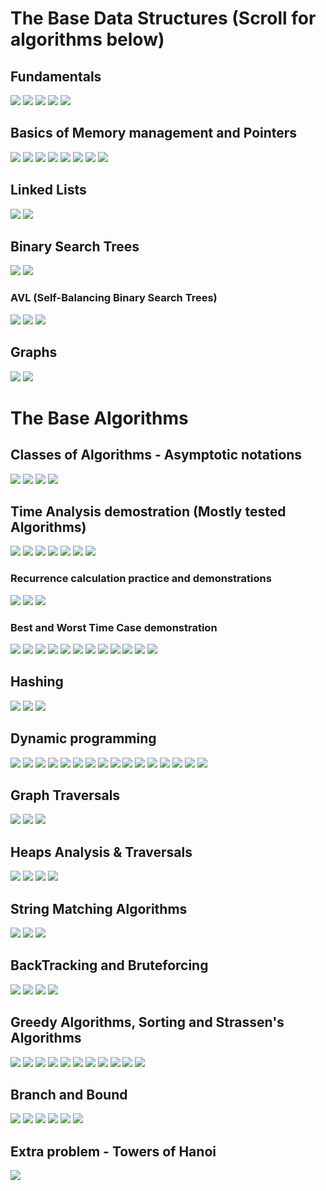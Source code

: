 # The Base Data Structures (Scroll for algorithms below)
## Fundamentals
![](image_datastructures/fundamentals_1.jpg)
![](image_datastructures/fundamentals_2.jpg)
![](image_datastructures/fundamentals_3.jpg)
![](image_datastructures/fundamentals_4.jpg)
![](image_datastructures/fundamentals_5.jpg)
## Basics of Memory management and Pointers
![](images/Basics_1.jpg)
![](images/Basics_2.jpg)
![](images/Basics_3.jpg)
![](images/Basics_4.jpg)
![](images/Basics_5.jpg)
![](images/Basics_6.jpg)
![](images/Basics_7.jpg)
![](images/Basics_8.jpg)
## Linked Lists 
![](images/3.jpg)
![](images/2.jpg)
## Binary Search Trees
![](images/4.jpg)
![](images/5.jpg)
### AVL (Self-Balancing Binary Search Trees)
![](images/AVL_Trees_240416_222627_1.jpg)
![](images/AVL_Trees_240416_222627_2.jpg)
![](images/AVL_Trees_240416_222627_3.jpg)
## Graphs 
![](images/6.jpg)
![](images/7.jpg)
# The Base Algorithms 
## Classes of Algorithms - Asymptotic notations 
![](images/8.jpg)
![](images/9.jpg)
![](images/10.jpg)
![](images/11.jpg)
## Time Analysis demostration (Mostly tested Algorithms)
![](images/TABA_1.jpg)
![](images/TABA_2.jpg)
![](images/TABA_3.jpg)
![](images/TABA_4.jpg)
![](images/TABA_5.jpg)
![](images/TABA_6.jpg)
![](images/TABA_7.jpg)
### Recurrence calculation practice and demonstrations 
![](images/Recurrence_1.jpg)
![](images/Recurrence_2.jpg)
![](images/Recurrence_3.jpg)
### Best and Worst Time Case demonstration 
![](images/ABBW_1.jpg)
![](images/ABBW_2.jpg)
![](images/ABBW_3.jpg)
![](images/ABBW_4.jpg)
![](images/ABBW_5.jpg)
![](images/ABBW_6.jpg)
![](images/ABBW_7.jpg)
![](images/ABBW_8.jpg)
![](images/ABBW_9.jpg)
![](images/ABBW_10.jpg)
![](images/ABBW_11.jpg)
![](images/ABBW_12.jpg)
## Hashing
![](images/Hashing_240416_210636_1.jpg)
![](images/Hashing_240416_210636_2.jpg)
![](images/Hashing_240416_210636_3.jpg)
## Dynamic programming 
![](images/Dynamic_Programming_240416_172831_1.jpg)
![](images/Dynamic_Programming_240416_172831_2.jpg)
![](images/Dynamic_Programming_240416_172831_3.jpg)
![](images/Dynamic_Programming_240416_172831_4.jpg)
![](images/Dynamic_Programming_240416_172831_5.jpg)
![](images/Dynamic_Programming_240416_172831_6.jpg)
![](images/Dynamic_Programming_240416_172831_7.jpg)
![](images/Dynamic_Programming_240416_172831_8.jpg)
![](images/Dynamic_Programming_240416_172831_9.jpg)
![](images/Dynamic_Programming_240416_172831_10.jpg)
![](images/Dynamic_Programming_240416_172831_11.jpg)
![](images/Dynamic_Programming_240416_172831_12.jpg)
![](images/Dynamic_Programming_240416_172831_13.jpg)
![](images/Dynamic_Programming_240416_172831_14.jpg)
![](images/Dynamic_Programming_240416_172831_15.jpg)
![](images/Dynamic_Programming_240416_172831_16.jpg)
## Graph Traversals
![](images/GTBFS_1.jpg)
![](images/GTBFS_2.jpg)
![](images/GTBFS_3.jpg)
## Heaps Analysis & Traversals 
![](images/HEAPS_1.jpg)
![](images/HEAPS_2.jpg)
![](images/HEAPS_3.jpg)
![](images/HEAPS_4.jpg)
## String Matching Algorithms 
![](images/SMA_1.jpg)
![](images/SMA_2.jpg)
![](images/SMA_3.jpg)
## BackTracking and Bruteforcing
![](images/BBF_1.jpg)
![](images/BBF_2.jpg)
![](images/BBF_3.jpg)
![](images/BBF_4.jpg)
## Greedy Algorithms, Sorting and Strassen's Algorithms 
![](images/SSMG_1.jpg)
![](images/SSMG_2.jpg)
![](images/SSMG_3.jpg)
![](images/SSMG_4.jpg)
![](images/SSMG_5.jpg)
![](images/SSMG_6.jpg)
![](images/SSMG_7.jpg)
![](images/SSMG_8.jpg)
![](images/SSMG_9.jpg)
![](images/SSMG_10.jpg)
![](images/SSMG_11.jpg)
## Branch and Bound 
![](images/BB_1.jpg)
![](images/BB_2.jpg)
![](images/BB_3.jpg)
![](images/BB_4.jpg)
![](images/BB_5.jpg)
![](images/BB_6.jpg)
## Extra problem - Towers of Hanoi 
![](images/TOH.jpg)